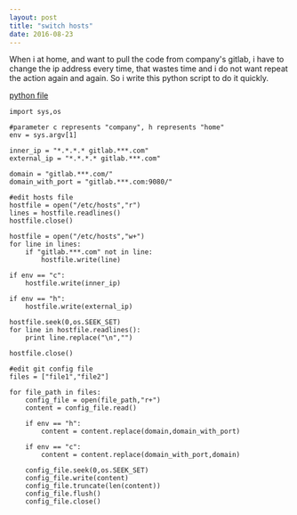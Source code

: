 ```yaml
---
layout: post
title: "switch hosts"
date: 2016-08-23
---
```

When i at home, and want to pull the code from company's gitlab, i have to change the ip address every time, that wastes time and i do not want repeat the action again and again. So i write this python script to do it quickly.

[python file](../../../files/switch_hosts.py)

```
import sys,os

#parameter c represents "company", h represents "home"
env = sys.argv[1]

inner_ip = "*.*.*.* gitlab.***.com"
external_ip = "*.*.*.* gitlab.***.com"

domain = "gitlab.***.com/"
domain_with_port = "gitlab.***.com:9080/"

#edit hosts file
hostfile = open("/etc/hosts","r")
lines = hostfile.readlines()
hostfile.close()

hostfile = open("/etc/hosts","w+")
for line in lines:
    if "gitlab.***.com" not in line:
        hostfile.write(line)

if env == "c":
    hostfile.write(inner_ip)

if env == "h":
    hostfile.write(external_ip)

hostfile.seek(0,os.SEEK_SET)
for line in hostfile.readlines():
    print line.replace("\n","")

hostfile.close()

#edit git config file
files = ["file1","file2"]

for file_path in files:
    config_file = open(file_path,"r+")
    content = config_file.read()

    if env == "h":
        content = content.replace(domain,domain_with_port)

    if env == "c":
        content = content.replace(domain_with_port,domain)

    config_file.seek(0,os.SEEK_SET)
    config_file.write(content)
    config_file.truncate(len(content))
    config_file.flush()
    config_file.close()

```
